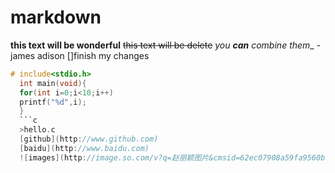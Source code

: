 # markdown
__this text will be wonderful__
~~this text will be delete~~
_you **can** combine them__
-james adison
[]finish my changes

```c
# include<stdio.h>
  int main(void){
  for(int i=0;i<10;i++)
  printf("%d",i);
  }
  ```c
  >hello.c
  [github](http://www.github.com)
  [baidu](http://www.baidu.com)
  ![images](http://image.so.com/v?q=赵丽颖图片&cmsid=62ec07908a59fa9560bec16831a33450&cmran=0&cmras=0&cmg=2d32a9f7894066988cf1e15af535d641&src=360pic_strong&z=2#q=%E8%B5%B5%E4%B8%BD%E9%A2%96%E5%9B%BE%E7%89%87&src=360pic_strong&z=2&lightboxindex=4&id=836889987c08b7b9f3eddfb2880d2595&multiple=1&itemindex=0&dataindex=4&prevsn=0&currsn=0)
